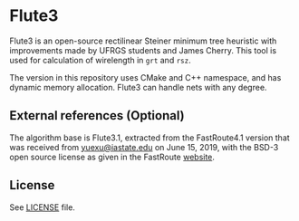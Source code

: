 # Flute3

Flute3 is an open-source rectilinear Steiner minimum tree heuristic with
improvements made by UFRGS students and James Cherry. This tool is used
for calculation of wirelength in `grt` and `rsz`. 

The version in this repository uses
CMake and C++ namespace, and has dynamic memory allocation. Flute3 can handle nets with any degree.

## External references (Optional)

The algorithm base is Flute3.1, extracted from the FastRoute4.1 version
that was received from <yuexu@iastate.edu> on June 15, 2019,
with the BSD-3 open source license as given in the FastRoute
[website](https://home.engineering.iastate.edu/~cnchu/FastRoute.html#License).

## License

See [LICENSE](LICENSE) file.
